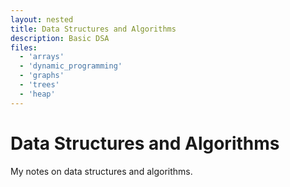 ```yaml
---
layout: nested
title: Data Structures and Algorithms
description: Basic DSA
files:
  - 'arrays'
  - 'dynamic_programming'
  - 'graphs'
  - 'trees'
  - 'heap'
---
```


# Data Structures and Algorithms

My notes on data structures and algorithms.